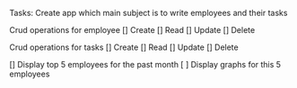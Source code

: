 Tasks: Create app which main subject is to write employees and their tasks

Crud operations for employee
[] Create
[] Read
[] Update
[] Delete

Crud operations for tasks
[] Create
[] Read
[] Update
[] Delete

[] Display top 5 employees for the past month
[ ] Display graphs for this 5 employees
